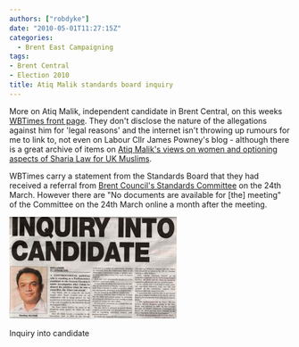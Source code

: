 ```yaml
---
authors: ["robdyke"]
date: "2010-05-01T11:27:15Z"
categories:
  - Brent East Campaigning
tags:
- Brent Central
- Election 2010
title: Atiq Malik standards board inquiry
---
```

More on Atiq Malik, independent candidate in Brent Central, on this weeks [WBTimes front page](http://tinyurl.com/3aoad4w). They don't disclose the nature of the allegations against him for 'legal reasons' and the internet isn't throwing up rumours for me to link to, not even on Labour Cllr James Powney's blog - although there is a great archive of items on [Atiq Malik's views on women and optioning aspects of Sharia Law for UK Muslims](http://jamespowney.blogspot.com/2010/02/cllr-atiq-maliks-legal-threat.html).

WBTimes carry a statement from the Standards Board that they had received a referral from [Brent Council's Standards Committee](http://democracy.brent.gov.uk/ieListDocuments.aspx?CId=119&MId=359&Ver=4) on the 24th March. However there are "No documents are available for [the] meeting"  of the Committee on the 24th March online a month after the meeting.

<div id="attachment_199" style="width: 310px" class="wp-caption alignnone">
  <a href="/pubfiles/2010/05/wbt-29-apr-atiq-malik.jpg"><img class="size-medium wp-image-199" title="wbt 29 apr atiq malik" src="/pubfiles/2010/05/wbt-29-apr-atiq-malik-300x183.jpg" alt="newspaper cutting" width="300" height="183" /></a>
  
  <p class="wp-caption-text">
    Inquiry into candidate
  </p>
</div>
